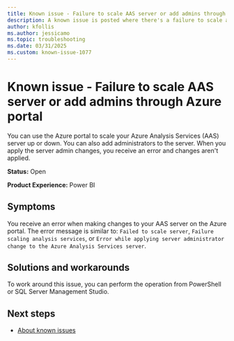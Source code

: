 ```yaml
---
title: Known issue - Failure to scale AAS server or add admins through Azure portal
description: A known issue is posted where there's a failure to scale an AAS server or add admins through Azure portal.
author: kfollis
ms.author: jessicamo
ms.topic: troubleshooting  
ms.date: 03/31/2025
ms.custom: known-issue-1077
---
```


# Known issue - Failure to scale AAS server or add admins through Azure portal

You can use the Azure portal to scale your Azure Analysis Services (AAS) server up or down. You can also add administrators to the server. When you apply the server admin changes, you receive an error and changes aren't applied.

**Status:** Open

**Product Experience:** Power BI

## Symptoms

You receive an error when making changes to your AAS server on the Azure portal. The error message is similar to: `Failed to scale server`, `Failure scaling analysis services`, or `Error while applying server administrator change to the Azure Analysis Services server`.

## Solutions and workarounds

To work around this issue, you can perform the operation from PowerShell or SQL Server Management Studio.

## Next steps

- [About known issues](https://support.fabric.microsoft.com/known-issues)
